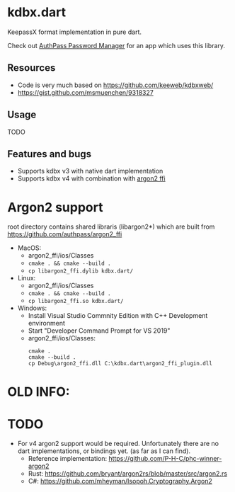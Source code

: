 # kdbx.dart

KeepassX format implementation in pure dart.

Check out [AuthPass Password Manager](https://authpass.app/) for an app
which uses this library.

## Resources

* Code is very much based on https://github.com/keeweb/kdbxweb/
* https://gist.github.com/msmuenchen/9318327

## Usage

TODO

## Features and bugs

* Supports kdbx v3 with native dart implementation
* Supports kdbx v4 with combination with [argon2 ffi](https://github.com/authpass/argon2_ffi)

# Argon2 support

root directory contains shared libraris (libargon2*) which are built from
https://github.com/authpass/argon2_ffi

* MacOS:
  * argon2_ffi/ios/Classes
  * `cmake . && cmake --build .`
  * `cp libargon2_ffi.dylib kdbx.dart/`
* Linux:
  * argon2_ffi/ios/Classes
  * `cmake . && cmake --build .`
  * `cp libargon2_ffi.so kdbx.dart/`
* Windows:
  * Install Visual Studio Commnity Edition with C++ Development environment
  * Start "Developer Command Prompt for VS 2019"
  * argon2_ffi/ios/Classes:
    ```
    cmake .
    cmake --build .
    cp Debug\argon2_ffi.dll C:\kdbx.dart\argon2_ffi_plugin.dll
    ```

# OLD INFO:

# TODO

* For v4 argon2 support would be required. Unfortunately there are no dart 
  implementations, or bindings yet. (as far as I can find).
    * Reference implementation: https://github.com/P-H-C/phc-winner-argon2
    * Rust: https://github.com/bryant/argon2rs/blob/master/src/argon2.rs
    * C#: https://github.com/mheyman/Isopoh.Cryptography.Argon2

